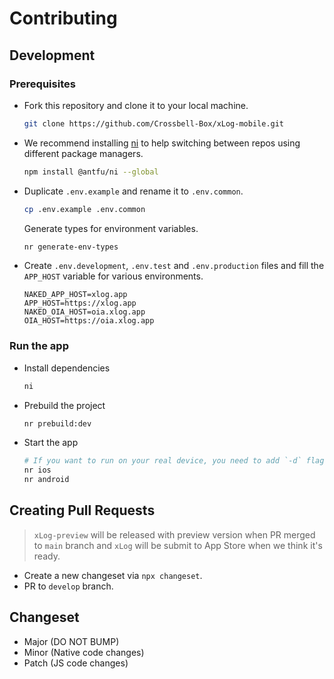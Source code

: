 # Contributing


## Development

### Prerequisites

- Fork this repository and clone it to your local machine.

    ```sh
    git clone https://github.com/Crossbell-Box/xLog-mobile.git
    ```
- We recommend installing [ni](https://github.com/antfu/ni) to help switching between repos using different package managers.

    ```sh
    npm install @antfu/ni --global
    ```


- Duplicate `.env.example` and rename it to `.env.common`.  

    ```sh
    cp .env.example .env.common
    ```

    Generate types for environment variables.

    ```sh
    nr generate-env-types
    ```

- Create `.env.development`, `.env.test` and `.env.production` files and fill the `APP_HOST` variable for various environments.  
    ```
    NAKED_APP_HOST=xlog.app
    APP_HOST=https://xlog.app
    NAKED_OIA_HOST=oia.xlog.app
    OIA_HOST=https://oia.xlog.app

    ```
### Run the app

- Install dependencies

    ```sh
    ni
    ```

- Prebuild the project

    ```sh
    nr prebuild:dev
    ```

- Start the app
    
    ```sh
    # If you want to run on your real device, you need to add `-d` flag.
    nr ios 
    nr android
    ```

## Creating Pull Requests
> `xLog-preview` will be released with preview version when PR merged to `main` branch and `xLog` will be submit to App Store when we think it's ready.

- Create a new changeset via `npx changeset`.
- PR to `develop` branch.

## Changeset

- Major (DO NOT BUMP)
- Minor (Native code changes)
- Patch (JS code changes)